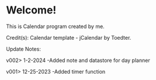 # Welcome!

This is Calendar program created by me.

Credit(s): 
Calendar template - jCalendar by Toedter.

Update Notes:

v002> 1-2-2024
-Added note and datastore for day planner

v001> 12-25-2023
-Added timer function

